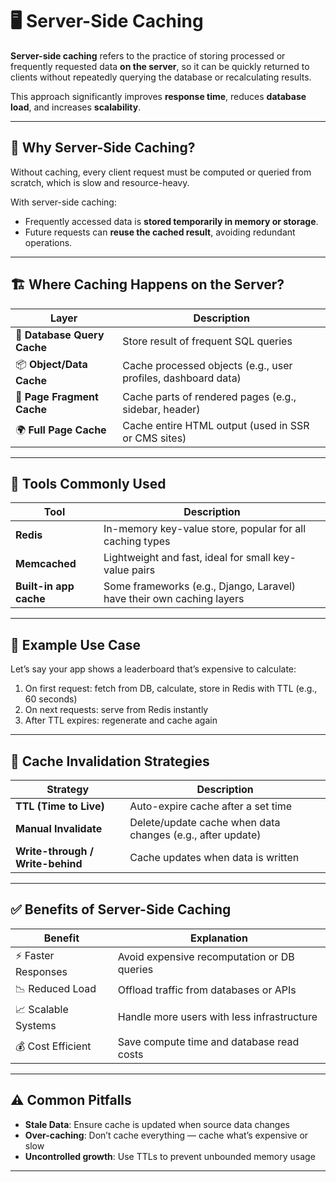 # 🖥️ Server-Side Caching

**Server-side caching** refers to the practice of storing processed or frequently requested data **on the server**, so it can be quickly returned to clients without repeatedly querying the database or recalculating results.

This approach significantly improves **response time**, reduces **database load**, and increases **scalability**.

---

## 🧠 Why Server-Side Caching?

Without caching, every client request must be computed or queried from scratch, which is slow and resource-heavy.

With server-side caching:

- Frequently accessed data is **stored temporarily in memory or storage**.
- Future requests can **reuse the cached result**, avoiding redundant operations.

---

## 🏗️ Where Caching Happens on the Server?

| Layer                       | Description                                                   |
| --------------------------- | ------------------------------------------------------------- |
| 🔄 **Database Query Cache** | Store result of frequent SQL queries                          |
| 📦 **Object/Data Cache**    | Cache processed objects (e.g., user profiles, dashboard data) |
| 🧠 **Page Fragment Cache**  | Cache parts of rendered pages (e.g., sidebar, header)         |
| 🌍 **Full Page Cache**      | Cache entire HTML output (used in SSR or CMS sites)           |

---

## 🧪 Tools Commonly Used

| Tool                   | Description                                                           |
| ---------------------- | --------------------------------------------------------------------- |
| **Redis**              | In-memory key-value store, popular for all caching types              |
| **Memcached**          | Lightweight and fast, ideal for small key-value pairs                 |
| **Built-in app cache** | Some frameworks (e.g., Django, Laravel) have their own caching layers |

---

## 🔁 Example Use Case

Let’s say your app shows a leaderboard that’s expensive to calculate:

1. On first request: fetch from DB, calculate, store in Redis with TTL (e.g., 60 seconds)
2. On next requests: serve from Redis instantly
3. After TTL expires: regenerate and cache again

---

## 🧯 Cache Invalidation Strategies

| Strategy                         | Description                                                |
| -------------------------------- | ---------------------------------------------------------- |
| **TTL (Time to Live)**           | Auto-expire cache after a set time                         |
| **Manual Invalidate**            | Delete/update cache when data changes (e.g., after update) |
| **Write-through / Write-behind** | Cache updates when data is written                         |

---

## ✅ Benefits of Server-Side Caching

| Benefit             | Explanation                                 |
| ------------------- | ------------------------------------------- |
| ⚡ Faster Responses | Avoid expensive recomputation or DB queries |
| 📉 Reduced Load     | Offload traffic from databases or APIs      |
| 📈 Scalable Systems | Handle more users with less infrastructure  |
| 💰 Cost Efficient   | Save compute time and database read costs   |

---

## ⚠️ Common Pitfalls

- **Stale Data**: Ensure cache is updated when source data changes
- **Over-caching**: Don’t cache everything — cache what’s expensive or slow
- **Uncontrolled growth**: Use TTLs to prevent unbounded memory usage

---
